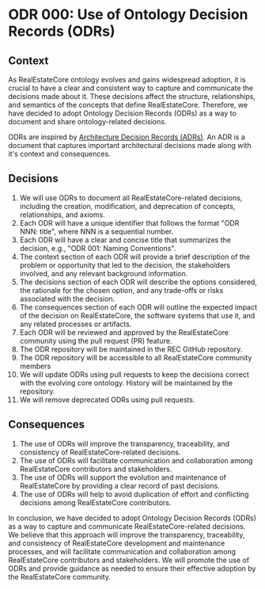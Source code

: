 # ODR 000: Use of Ontology Decision Records (ODRs)

## Context

As RealEstateCore ontology evolves and gains widespread adoption, it is crucial to have a clear and consistent way to capture and communicate the decisions made about it. These decisions affect the structure, relationships, and semantics of the concepts that define RealEstateCore. Therefore, we have decided to adopt Ontology Decision Records (ODRs) as a way to document and share ontology-related decisions.

ODRs are inspired by [Architecture Decision Records (ADRs)](https://github.com/joelparkerhenderson/architecture-decision-record). An ADR is a document that captures important architectural decisions made along with it's context and consequences.

## Decisions

1. We will use ODRs to document all RealEstateCore-related decisions, including the creation, modification, and deprecation of concepts, relationships, and axioms.
1. Each ODR will have a unique identifier that follows the format "ODR NNN: title", where NNN is a sequential number.
1. Each ODR will have a clear and concise title that summarizes the decision, e.g., "ODR 001: Naming Conventions".
1. The context section of each ODR will provide a brief description of the problem or opportunity that led to the decision, the stakeholders involved, and any relevant background information.
1. The decisions section of each ODR will describe the options considered, the rationale for the chosen option, and any trade-offs or risks associated with the decision.
1. The consequences section of each ODR will outline the expected impact of the decision on RealEstateCore, the software systems that use it, and any related processes or artifacts.
1. Each ODR will be reviewed and approved by the RealEstateCore community using the pull request (PR) feature.
1. The ODR repository will be maintained in the REC GitHub repository.
1. The ODR repository will be accessible to all RealEstateCore community members
1. We will update ODRs using pull requests to keep the decisions correct with the evolving core ontology. History will be maintained by the repository.
1. We will remove deprecated ODRs using pull requests.

## Consequences

1. The use of ODRs will improve the transparency, traceability, and consistency of RealEstateCore-related decisions.
1. The use of ODRs will facilitate communication and collaboration among RealEstateCore contributors and stakeholders.
1. The use of ODRs will support the evolution and maintenance of RealEstateCore by providing a clear record of past decisions.
1. The use of ODRs will help to avoid duplication of effort and conflicting decisions among RealEstateCore contributors.

In conclusion, we have decided to adopt Ontology Decision Records (ODRs) as a way to capture and communicate RealEstateCore-related decisions. We believe that this approach will improve the transparency, traceability, and consistency of RealEstateCore development and maintenance processes, and will facilitate communication and collaboration among RealEstateCore contributors and stakeholders. We will promote the use of ODRs and provide guidance as needed to ensure their effective adoption by the RealEstateCore community.